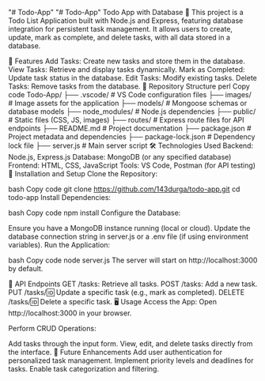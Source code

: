 "# Todo-App" 
"# Todo-App" 
Todo App with Database 📝
This project is a Todo List Application built with Node.js and Express, featuring database integration for persistent task management. It allows users to create, update, mark as complete, and delete tasks, with all data stored in a database.

🌟 Features
Add Tasks: Create new tasks and store them in the database.
View Tasks: Retrieve and display tasks dynamically.
Mark as Completed: Update task status in the database.
Edit Tasks: Modify existing tasks.
Delete Tasks: Remove tasks from the database.
📂 Repository Structure
perl
Copy code
Todo-App/
├── .vscode/              # VS Code configuration files
├── images/               # Image assets for the application
├── models/               # Mongoose schemas or database models
├── node_modules/         # Node.js dependencies
├── public/               # Static files (CSS, JS, images)
├── routes/               # Express route files for API endpoints
├── README.md             # Project documentation
├── package.json          # Project metadata and dependencies
├── package-lock.json     # Dependency lock file
├── server.js             # Main server script
🛠️ Technologies Used
Backend: Node.js, Express.js
Database: MongoDB (or any specified database)
Frontend: HTML, CSS, JavaScript
Tools: VS Code, Postman (for API testing)
🔧 Installation and Setup
Clone the Repository:

bash
Copy code
git clone https://github.com/143durga/todo-app.git
cd todo-app
Install Dependencies:

bash
Copy code
npm install
Configure the Database:

Ensure you have a MongoDB instance running (local or cloud).
Update the database connection string in server.js or a .env file (if using environment variables).
Run the Application:

bash
Copy code
node server.js
The server will start on http://localhost:3000 by default.

🚀 API Endpoints
GET /tasks: Retrieve all tasks.
POST /tasks: Add a new task.
PUT /tasks/:id: Update a specific task (e.g., mark as completed).
DELETE /tasks/:id: Delete a specific task.
🖥️ Usage
Access the App:
Open http://localhost:3000 in your browser.

Perform CRUD Operations:

Add tasks through the input form.
View, edit, and delete tasks directly from the interface.
🌟 Future Enhancements
Add user authentication for personalized task management.
Implement priority levels and deadlines for tasks.
Enable task categorization and filtering.
